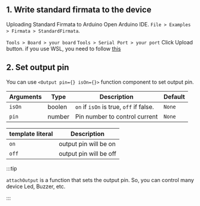 ## 1. Write standard firmata to the device
Uploading Standard Firmata to Arduino
Open Arduino IDE.
`File > Examples > Firmata > StandardFirmata`.

`Tools > Board > your board`
`Tools > Serial Port > your port`
Click Upload button. if you use WSL, you need to follow [this](/docs/Getting%20Started/How%20to%20WSL.md)

## 2. Set output pin

You can use `<Output pin={} isOn={}>` function component to set output pin.

| Arguments | Type   | Description      | Default |
|-----------|--------|------------------|---------|
| `isOn`      | boolen  | `on` if `isOn` is true, `off` if false.     | `None`    |
| `pin`      | number  | Pin number to control current     | `None` |



| template literal       | Description  
|--------|-------|
| `on`   | output pin will be on|
| `off`  | output pin will be off |

:::tip

`attachOutput` is a function that sets the output pin. So, you can control many device Led, Buzzer, etc.

:::